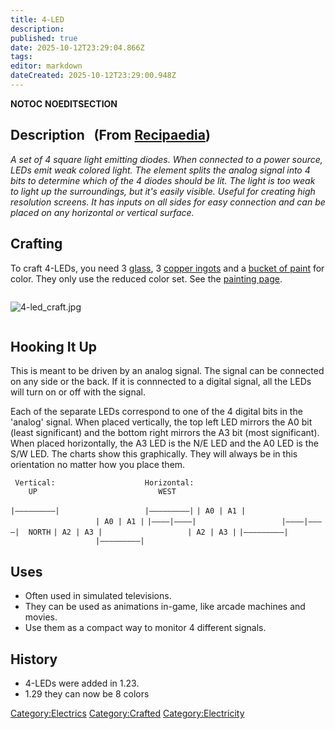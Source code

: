 ```yaml
---
title: 4-LED
description: 
published: true
date: 2025-10-12T23:29:04.866Z
tags: 
editor: markdown
dateCreated: 2025-10-12T23:29:00.948Z
---
```


__NOTOC__ __NOEDITSECTION__

## Description   (From [Recipaedia](.. "wikilink"))

*A set of 4 square light emitting diodes. When connected to a power
source, LEDs emit weak colored light. The element splits the analog
signal into 4 bits to determine which of the 4 diodes should be lit. The
light is too weak to light up the surroundings, but it's easily visible.
Useful for creating high resolution screens. It has inputs on all sides
for easy connection and can be placed on any horizontal or vertical
surface.*

## Crafting

To craft 4-LEDs, you need 3 [glass](glass "wikilink"), 3 [copper
ingots](Copper_Ingot "wikilink") and a [bucket of
paint](Paint_Bucket "wikilink") for color. They only use the reduced
color set. See the [painting page](Painting "wikilink").

<div style="overflow: hidden">

![4-led_craft.jpg](4-led_craft.jpg "4-led_craft.jpg")

</div>

## Hooking It Up

This is meant to be driven by an analog signal. The signal can be
connected on any side or the back. If it is connnected to a digital
signal, all the LEDs will turn on or off with the signal.

Each of the separate LEDs correspond to one of the 4 digital bits in the
'analog' signal. When placed vertically, the top left LED mirrors the A0
bit (least significant) and the bottom right mirrors the A3 bit (most
significant). When placed horizontally, the A3 LED is the N/E LED and
the A0 LED is the S/W LED. The charts show this graphically. They will
always be in this orientation no matter how you place them.

` Vertical:                    Horizontal:`
`    UP                           WEST`

`|—––—–—––—|                   |—––—–—––—|`
`| A0 | A1 |                   | A0 | A1 |`
`|—––—|—––—|                   |—––—|—––—|  NORTH`
`| A2 | A3 |                   | A2 | A3 |`
`|—––—–—––—|                   |—––—–—––—|`

## Uses

  - Often used in simulated televisions.
  - They can be used as animations in-game, like arcade machines and
    movies.
  - Use them as a compact way to monitor 4 different signals.

## History

  - 4-LEDs were added in 1.23.
  - 1.29 they can now be 8 colors

[Category:Electrics](Category:Electrics "wikilink")
[Category:Crafted](Category:Crafted "wikilink")
[Category:Electricity](Category:Electricity "wikilink")